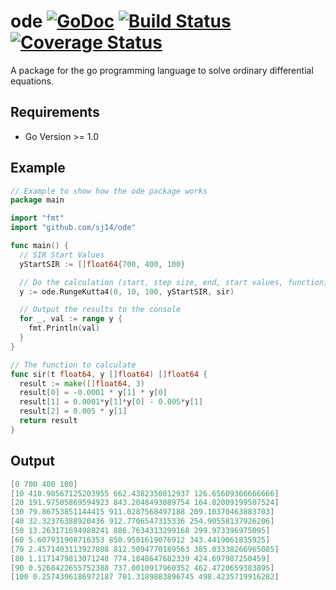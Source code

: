 ode [![GoDoc](https://godoc.org/github.com/sj14/ode?status.png)](https://godoc.org/github.com/sj14/ode) [![Build Status](https://travis-ci.org/sj14/ode.svg)](https://travis-ci.org/sj14/ode) [![Coverage Status](https://coveralls.io/repos/github/sj14/ode/badge.svg?branch=master)](https://coveralls.io/github/sj14/ode?branch=master)
===

A package for the go programming language to solve ordinary differential equations.

## Requirements

- Go Version >= 1.0

## Example
```go
// Example to show how the ode package works
package main

import "fmt"
import "github.com/sj14/ode"

func main() {
  // SIR Start Values
  yStartSIR := []float64{700, 400, 100}

  // Do the calculation (start, step size, end, start values, function)
  y := ode.RungeKutta4(0, 10, 100, yStartSIR, sir)

  // Output the results to the console
  for _, val := range y {
    fmt.Println(val)
  }
}

// The function to calculate
func sir(t float64, y []float64) []float64 {
  result := make([]float64, 3)
  result[0] = -0.0001 * y[1] * y[0]
  result[1] = 0.0001*y[1]*y[0] - 0.005*y[1]
  result[2] = 0.005 * y[1]
  return result
}
```
## Output
```go
[0 700 400 100]
[10 410.90567125203955 662.4382350812937 126.65609366666666]
[20 191.97505869594923 843.2048493089754 164.82009199507524]
[30 79.86753851144415 911.0287568497188 209.10370463883703]
[40 32.32376388920436 912.7706547315336 254.90558137926206]
[50 13.263171694988241 886.7634313299168 299.973396975095]
[60 5.607931908716353 850.9501619076912 343.4419061835925]
[70 2.4571403113927808 812.5094770189563 385.03338266965085]
[80 1.1171479813071248 774.1848647682339 424.697987250459]
[90 0.5268422655752388 737.0010917960352 462.4720659383895]
[100 0.2574396186972187 701.3189883896745 498.4235719916282]
```
